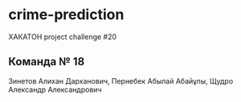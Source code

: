 # crime-prediction
ХАКАТОН project challenge #20
## Команда № 18
Зинетов Алихан Дарханович,
Пернебек Абылай Абайұлы, 
Щудро Александр Александрович
